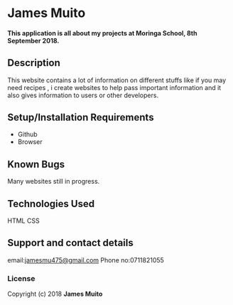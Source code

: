 # James Muito
#### This application is all about my projects at Moringa School, 8th September 2018.
## Description
This website contains a lot of information on different stuffs like if you may need recipes , i create websites to help pass important information and it also gives information to users or other developers.
## Setup/Installation Requirements
* Github
* Browser
## Known Bugs
Many websites still in progress.
## Technologies Used
HTML
CSS
## Support and contact details
email:jamesmu475@gmail.com
Phone no:0711821055
### License
 Copyright (c) 2018 **James Muito**
